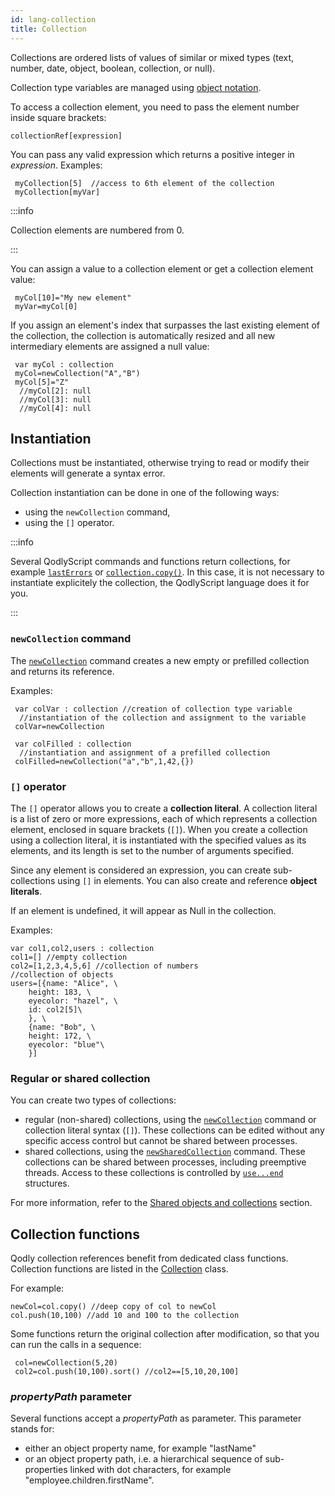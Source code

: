 ```yaml
---
id: lang-collection
title: Collection
---
```


Collections are ordered lists of values of similar or mixed types (text, number, date, object, boolean, collection, or null).

Collection type variables are managed using [object notation](lang-object.md#syntax-basics).

To access a collection element, you need to pass the element number inside square brackets:

```qs
collectionRef[expression]
```

You can pass any valid expression which returns a positive integer in *expression*. Examples:

```qs
 myCollection[5]  //access to 6th element of the collection
 myCollection[myVar]
```

:::info

Collection elements are numbered from 0.

:::

You can assign a value to a collection element or get a collection element value:

```qs
 myCol[10]="My new element"
 myVar=myCol[0]
```

If you assign an element's index that surpasses the last existing element of the collection, the collection is automatically resized and all new intermediary elements are assigned a null value:

```qs
 var myCol : collection
 myCol=newCollection("A","B")
 myCol[5]="Z"
  //myCol[2]: null
  //myCol[3]: null
  //myCol[4]: null
```

## Instantiation 

Collections must be instantiated, otherwise trying to read or modify their elements will generate a syntax error.

Collection instantiation can be done in one of the following ways:

- using the `newCollection` command,
- using the `[]` operator.

:::info

Several QodlyScript commands and functions return collections, for example [`lastErrors`](https://doc.4d.com/4dv20/help/command/en/page1799.html) or [`collection.copy()`](../CollectionClass.md#copy). In this case, it is not necessary to instantiate explicitely the collection, the QodlyScript language does it for you.

:::

### `newCollection` command 

The [`newCollection`](../CollectionClass.md#newcollection) command creates a new empty or prefilled collection and returns its reference.

Examples:

```qs
 var colVar : collection //creation of collection type variable
  //instantiation of the collection and assignment to the variable
 colVar=newCollection 
 
 var colFilled : collection
  //instantiation and assignment of a prefilled collection
 colFilled=newCollection("a","b",1,42,{}) 

```

### `[]` operator

The `[]` operator allows you to create a **collection literal**. A collection literal is a list of zero or more expressions, each of which represents a collection element, enclosed in square brackets (`[]`). When you create a collection using a collection literal, it is instantiated with the specified values as its elements, and its length is set to the number of arguments specified.

Since any element is considered an expression, you can create sub-collections using `[]` in elements. You can also create and reference **object literals**.

If an element is undefined, it will appear as Null in the collection.

Examples:

```qs
var col1,col2,users : collection
col1=[] //empty collection
col2=[1,2,3,4,5,6] //collection of numbers
//collection of objects
users=[{name: "Alice", \
    height: 183, \
    eyecolor: "hazel", \
    id: col2[5]\
    }, \
    {name: "Bob", \
    height: 172, \
    eyecolor: "blue"\
    }]
```


### Regular or shared collection  

You can create two types of collections:

- regular (non-shared) collections, using the [`newCollection`](collection.md#new-collection) command or collection literal syntax (`[]`). These collections can be edited without any specific access control but cannot be shared between processes. 
- shared collections, using the [`newSharedCollection`](../CollectionClass.md#newsharedcollection) command. These collections can be shared between processes, including preemptive threads. Access to these collections is controlled by [`use...end`](lang-shared.md#useend) structures. 

For more information, refer to the [Shared objects and collections](lang-shared.md) section.

## Collection functions  

Qodly collection references benefit from dedicated class functions. Collection functions are listed in the [Collection](../CollectionClass.md) class.

For example:

```qs
newCol=col.copy() //deep copy of col to newCol
col.push(10,100) //add 10 and 100 to the collection
```

Some functions return the original collection after modification, so that you can run the calls in a sequence:

```qs
 col=newCollection(5,20)
 col2=col.push(10,100).sort() //col2==[5,10,20,100]
```


### *propertyPath* parameter 


Several functions accept a *propertyPath* as parameter. This parameter stands for:

- either an object property name, for example "lastName"
- or an object property path, i.e. a hierarchical sequence of sub-properties linked with dot characters, for example "employee.children.firstName".

